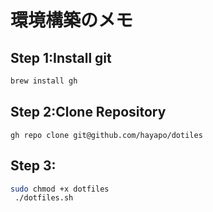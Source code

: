 # 環境構築のメモ
## Step 1:Install git
```bash
brew install gh
```

## Step 2:Clone Repository
```bash: 
gh repo clone git@github.com/hayapo/dotiles
```
## Step 3:
```bash
sudo chmod +x dotfiles
 ./dotfiles.sh
```
